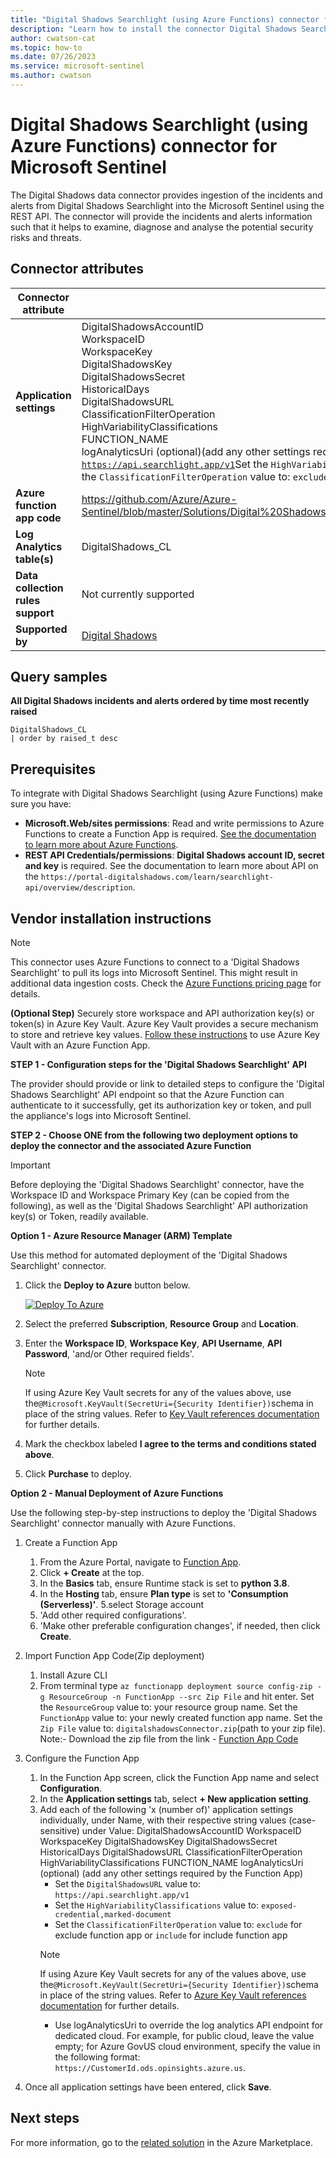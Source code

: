 ```yaml
---
title: "Digital Shadows Searchlight (using Azure Functions) connector for Microsoft Sentinel"
description: "Learn how to install the connector Digital Shadows Searchlight (using Azure Functions) to connect your data source to Microsoft Sentinel."
author: cwatson-cat
ms.topic: how-to
ms.date: 07/26/2023
ms.service: microsoft-sentinel
ms.author: cwatson
---
```


# Digital Shadows Searchlight (using Azure Functions) connector for Microsoft Sentinel

The Digital Shadows data connector provides ingestion of the incidents and alerts from Digital Shadows Searchlight into the Microsoft Sentinel using the REST API. The connector will provide the incidents and alerts information such that it helps to examine, diagnose and analyse the potential security risks and threats.

## Connector attributes

| Connector attribute | Description |
| --- | --- |
| **Application settings** | DigitalShadowsAccountID<br/>WorkspaceID<br/>WorkspaceKey<br/>DigitalShadowsKey<br/>DigitalShadowsSecret<br/>HistoricalDays<br/>DigitalShadowsURL<br/>ClassificationFilterOperation<br/>HighVariabilityClassifications<br/>FUNCTION_NAME<br/>logAnalyticsUri (optional)(add any other settings required by the Function App)Set the <code>DigitalShadowsURL</code> value to: <code>https://api.searchlight.app/v1</code>Set the <code>HighVariabilityClassifications</code> value to: <code>exposed-credential,marked-document</code>Set the <code>ClassificationFilterOperation</code> value to: <code>exclude</code> for exclude function app or <code>include</code> for include function app |
| **Azure function app code** | https://github.com/Azure/Azure-Sentinel/blob/master/Solutions/Digital%20Shadows/Data%20Connectors/Digital%20Shadows/digitalshadowsConnector.zip |
| **Log Analytics table(s)** | DigitalShadows_CL<br/> |
| **Data collection rules support** | Not currently supported |
| **Supported by** | [Digital Shadows](https://www.digitalshadows.com/) |

## Query samples

**All Digital Shadows incidents and alerts ordered by time most recently raised**
   ```kusto
DigitalShadows_CL 
   | order by raised_t desc
   ```

## Prerequisites

To integrate with Digital Shadows Searchlight (using Azure Functions) make sure you have: 

- **Microsoft.Web/sites permissions**: Read and write permissions to Azure Functions to create a Function App is required. [See the documentation to learn more about Azure Functions](/azure/azure-functions/).
- **REST API Credentials/permissions**: **Digital Shadows account ID, secret and key** is required.  See the documentation to learn more about API on the `https://portal-digitalshadows.com/learn/searchlight-api/overview/description`.

## Vendor installation instructions

> [!NOTE]
> This connector uses Azure Functions to connect to a 'Digital Shadows Searchlight' to pull its logs into Microsoft Sentinel. This might result in additional data ingestion costs. Check the [Azure Functions pricing page](https://azure.microsoft.com/pricing/details/functions/) for details.

**(Optional Step)** Securely store workspace and API authorization key(s) or token(s) in Azure Key Vault. Azure Key Vault provides a secure mechanism to store and retrieve key values. [Follow these instructions](/azure/app-service/app-service-key-vault-references) to use Azure Key Vault with an Azure Function App.

**STEP 1 - Configuration steps for the 'Digital Shadows Searchlight' API**

The provider should provide or link to detailed steps to configure the 'Digital Shadows Searchlight' API endpoint so that the Azure Function can authenticate to it successfully, get its authorization key or token, and pull the appliance's logs into Microsoft Sentinel.

**STEP 2 - Choose ONE from the following two deployment options to deploy the connector and the associated Azure Function**

> [!IMPORTANT]
> Before deploying the 'Digital Shadows Searchlight' connector, have the Workspace ID  and Workspace Primary Key (can be copied from the following), as well as the 'Digital Shadows Searchlight' API authorization key(s) or Token, readily available.

**Option 1 - Azure Resource Manager (ARM) Template**

Use this method for automated deployment of the 'Digital Shadows Searchlight' connector.

1. Click the **Deploy to Azure** button below. 

	[![Deploy To Azure](https://aka.ms/deploytoazurebutton)](https://aka.ms/sentinel-Digitalshadows-azuredeploy)
1. Select the preferred **Subscription**, **Resource Group** and **Location**. 
1. Enter the **Workspace ID**, **Workspace Key**, **API Username**, **API Password**, 'and/or Other required fields'. 
   > [!NOTE]
   > If using Azure Key Vault secrets for any of the values above, use the`@Microsoft.KeyVault(SecretUri={Security Identifier})`schema in place of the string values. Refer to [Key Vault references documentation](/azure/app-service/app-service-key-vault-references) for further details. 
1. Mark the checkbox labeled **I agree to the terms and conditions stated above**. 
1. Click **Purchase** to deploy.

**Option 2 - Manual Deployment of Azure Functions**

 Use the following step-by-step instructions to deploy the 'Digital Shadows Searchlight' connector manually with Azure Functions.

1. Create a Function App

   1.  From the Azure Portal, navigate to [Function App](https://portal.azure.com/#blade/HubsExtension/BrowseResource/resourceType/Microsoft.Web%2Fsites/kind/functionapp).
   2. Click **+ Create** at the top.
   3. In the **Basics** tab, ensure Runtime stack is set to **python 3.8**. 
   4. In the **Hosting** tab, ensure **Plan type** is set to **'Consumption (Serverless)'**.
   5.select Storage account
   6. 'Add other required configurations'. 
   7. 'Make other preferable configuration changes', if needed, then click **Create**.

2. Import Function App Code(Zip deployment)

   1. Install Azure CLI
   2. From terminal type `az functionapp deployment source config-zip -g ResourceGroup -n FunctionApp --src Zip File` and hit enter. Set the `ResourceGroup` value to: your resource group name. Set the `FunctionApp` value to: your newly created function app name. Set the `Zip File` value to: `digitalshadowsConnector.zip`(path to your zip file). Note:- Download the zip file from the link - [Function App Code](https://github.com/Azure/Azure-Sentinel/blob/master/Solutions/Digital%20Shadows/Data%20Connectors/Digital%20Shadows/digitalshadowsConnector.zip)

3. Configure the Function App

   1. In the Function App screen, click the Function App name and select **Configuration**.
   2. In the **Application settings** tab, select **+ New application setting**.
   3. Add each of the following 'x (number of)' application settings individually, under Name, with their respective string values (case-sensitive) under Value: 
		DigitalShadowsAccountID
		WorkspaceID
		WorkspaceKey
		DigitalShadowsKey
		DigitalShadowsSecret
		HistoricalDays
		DigitalShadowsURL
		ClassificationFilterOperation
		HighVariabilityClassifications
		FUNCTION_NAME
		logAnalyticsUri (optional)
      (add any other settings required by the Function App)
      - Set the `DigitalShadowsURL` value to: `https://api.searchlight.app/v1`
      - Set the `HighVariabilityClassifications` value to: `exposed-credential,marked-document`
      - Set the `ClassificationFilterOperation` value to: `exclude` for exclude function app or `include` for include function app 
      > [!NOTE]
      > If using Azure Key Vault secrets for any of the values above, use the`@Microsoft.KeyVault(SecretUri={Security Identifier})`schema in place of the string values. Refer to [Azure Key Vault references documentation](/azure/app-service/app-service-key-vault-references) for further details.
      - Use logAnalyticsUri to override the log analytics API endpoint for dedicated cloud. For example, for public cloud, leave the value empty; for Azure GovUS cloud environment, specify the value in the following format: ``` https://CustomerId.ods.opinsights.azure.us ```. 

4. Once all application settings have been entered, click **Save**.

## Next steps

For more information, go to the [related solution](https://azuremarketplace.microsoft.com/en-us/marketplace/apps/digitalshadows1662022995707.digitalshadows_searchlight_for_sentinel?tab=Overview) in the Azure Marketplace.
